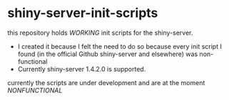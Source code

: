 # shiny-server-init-scripts
this repository holds *WORKING* init scripts for the shiny-server.
* I created it because I felt the need to do so because every init script I found (in the official Github shiny-server and elsewhere) was non-functional
* Currently shiny-server 1.4.2.0 is supported.

currently the scripts are under development and are at the moment *NONFUNCTIONAL*
